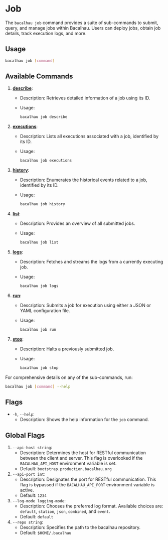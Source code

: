 # Job

The `bacalhau job` command provides a suite of sub-commands to submit, query, and manage jobs within Bacalhau. Users can deploy jobs, obtain job details, track execution logs, and more.

## Usage

```bash
bacalhau job [command]
```

## Available Commands

1. [**describe**](./describe.md):

   - Description: Retrieves detailed information of a job using its ID.
   - Usage:

     ```bash
     bacalhau job describe
     ```

2. [**executions**](./executions.md):

   - Description: Lists all executions associated with a job, identified by its ID.
   - Usage:

     ```bash
     bacalhau job executions
     ```

3. [**history**](./history.md):

   - Description: Enumerates the historical events related to a job, identified by its ID.
   - Usage:

     ```bash
     bacalhau job history
     ```

4. [**list**](./list.md):

   - Description: Provides an overview of all submitted jobs.
   - Usage:

     ```bash
     bacalhau job list
     ```

5. [**logs**](./logs.md):

   - Description: Fetches and streams the logs from a currently executing job.
   - Usage:

     ```bash
     bacalhau job logs
     ```

6. [**run**](./run.md):

   - Description: Submits a job for execution using either a JSON or YAML configuration file.
   - Usage:

     ```bash
     bacalhau job run
     ```

7. [**stop**](./stop.md):

   - Description: Halts a previously submitted job.
   - Usage:

     ```bash
     bacalhau job stop
     ```

For comprehensive details on any of the sub-commands, run:

```bash
bacalhau job [command] --help
```

## Flags

- `-h`, `--help`:
  - Description: Shows the help information for the `job` command.

## Global Flags

1. `--api-host string`:
   - Description: Determines the host for RESTful communication between the client and server. This flag is overlooked if the `BACALHAU_API_HOST` environment variable is set.
   - Default: `bootstrap.production.bacalhau.org`
2. `--api-port int`:
   - Description: Designates the port for RESTful communication. This flag is bypassed if the `BACALHAU_API_PORT` environment variable is active.
   - Default: `1234`
3. `--log-mode logging-mode`:
   - Description: Chooses the preferred log format. Available choices are: `default`, `station`, `json`, `combined`, and `event`.
   - Default: `default`
4. `--repo string`:
   - Description: Specifies the path to the bacalhau repository.
   - Default: `$HOME/.bacalhau`
